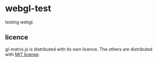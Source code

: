 # webgl-test

testing webgl.

## licence

gl-matrix.js is distributed with its own licence.
The others are distributed with [MIT license](http://www.opensource.org/licenses/mit-license.php).
